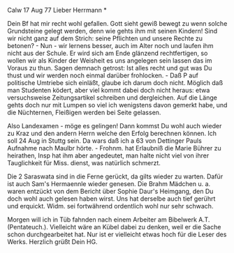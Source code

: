  Calw 17 Aug 77
Lieber Herrmann <Mogl>*

Dein Bf hat mir recht wohl gefallen. Gott sieht gewiß bewegt zu wenn solche Grundsteine gelegt werden, denn wie gehts ihm mit seinen Kindern! Sind wir nicht ganz auf dem Strich: seine Pflichten und unsere Rechte zu betonen? - Nun - wir lernens besser, auch im Alter noch und laufen ihm nicht aus der Schule. Er wird sich am Ende glänzend rechtfertigen, so wollen wir als Kinder der Weisheit es uns angelegen sein lassen das im Voraus zu thun. Sagen demnach getrost: Ist alles recht und gut was Du thust und wir werden noch einmal darüber frohlocken. - Daß P auf politische Umtriebe sich einläßt, glaube ich darum doch nicht. Möglich daß man Studenten ködert, aber viel kommt dabei doch nicht heraus: etwa versuchsweise Zeitungsartikel schreiben und dergleichen. Auf die Länge gehts doch nur mit Lumpen so viel ich wenigstens davon gemerkt habe, und die Nüchternen, Fleißigen werden bei Seite gelassen.

Also Landexamen - möge es gelingen! Dann kommst Du wohl auch wieder zu Kraz und den andern Herrn welche den Erfolg berechnen können. Ich soll 24 Aug in Stuttg sein. Da wars daß ich a 63 von Dettinger Pauls Aufnahme nach Maulbr hörte. - Frohnm. hat Erlaubniß die Marie Bührer zu heirathen, Insp hat ihm aber angedeutet, man halte nicht viel von ihrer Tauglichkeit für Miss. dienst, was natürlich schmerzt.

Die 2 Saraswata sind in die Ferne gerückt, da gilts wieder zu warten. Dafür ist auch Sam's Hermaennle wieder genesen. Die Brahm Mädchen u. a. waren entzückt von dem Bericht über Sophie Daur's Heimgang, den Du doch wohl auch gelesen haben wirst. Uns hat derselbe auch tief gerührt und erquickt. Widm. sei fortwährend ordentlich wohl nur sehr schwach.

Morgen will ich in Tüb fahnden nach einem Arbeiter am Bibelwerk A.T. (Pentateuch.). Vielleicht wäre an Kübel dabei zu denken, weil er die Sache schon durchgearbeitet hat. Nur ist er vielleicht etwas hoch für die Leser des Werks. Herzlich grüßt
 Dein HG.
